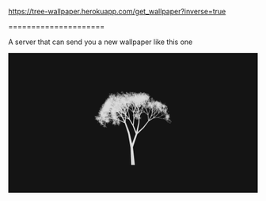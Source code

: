 https://tree-wallpaper.herokuapp.com/get_wallpaper?inverse=true

=====================

A server that can send you a new wallpaper like this one

![](/image_examples/get_wallpaper4.png)
